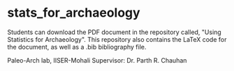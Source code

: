 # stats_for_archaeology

Students can download the PDF document in the repository called, "Using Statistics for Archaeology". 
This repository also contains the LaTeX code for the document, as well as a .bib bibliography file.

Paleo-Arch lab, IISER-Mohali
Supervisor: Dr. Parth R. Chauhan
